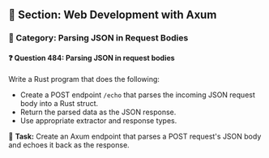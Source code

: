 ## 📘 Section: Web Development with Axum  
### 🔹 Category: Parsing JSON in Request Bodies  
#### ❓ Question 484: Parsing JSON in request bodies

Write a Rust program that does the following:

- Create a POST endpoint `/echo` that parses the incoming JSON request body into a Rust struct.
- Return the parsed data as the JSON response.
- Use appropriate extractor and response types.

🔧 **Task:** Create an Axum endpoint that parses a POST request's JSON body and echoes it back as the response.
